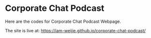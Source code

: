 # Corporate Chat Podcast
Here are the codes for Corporate Chat Podcast Webpage.

The site is live at:
https://iam-weijie.github.io/corporate-chat-podcast/